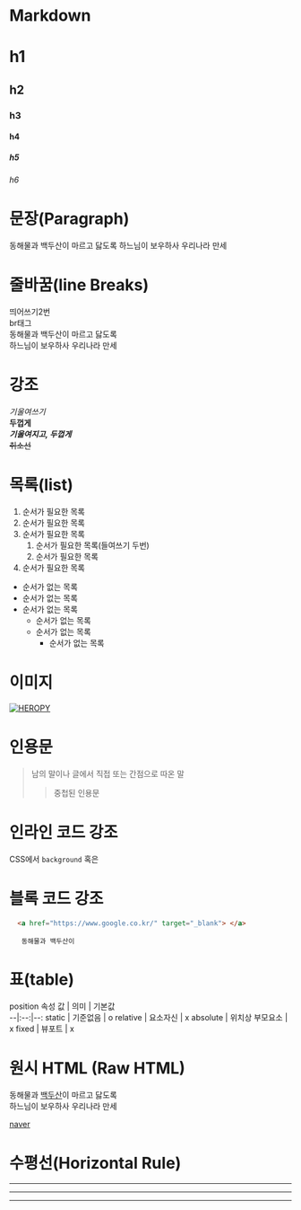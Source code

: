 # Markdown

# h1
## h2
### h3
#### h4
##### h5
###### h6

# 문장(Paragraph)

동해물과 백두산이 마르고 닳도록
하느님이 보우하사 우리나라 만세  


# 줄바꿈(line Breaks) 

띄어쓰기2번  
br태그 <br /> 
동해물과 백두산이 마르고 닳도록  
하느님이 보우하사 우리나라 만세

# 강조
_기울여쓰기_  
**두껍게**   
**_기울여지고, 두껍게_**  
~~취소선~~


# 목록(list)
1. 순서가 필요한 목록
1. 순서가 필요한 목록
1. 순서가 필요한 목록
   1. 순서가 필요한 목록(들여쓰기 두번)
   1. 순서가 필요한 목록
1. 순서가 필요한 목록  

- 순서가 없는 목록
- 순서가 없는 목록
- 순서가 없는 목록
  - 순서가 없는 목록
  - 순서가 없는 목록
    - 순서가 없는 목록


# 이미지
[![HEROPY](https://heropy.blog/css/images/logo.png)](https://heropy.blog/)

# 인용문

> 남의 말이나 글에서 직접 또는 간점으로 따온 말
>> 중첩된 인용문

# 인라인 코드 강조
CSS에서    `background` 혹은 

# 블록 코드 강조
```html
  <a href="https://www.google.co.kr/" target="_blank"> </a>
```

```plainText
   동해물과 백두산이
```

# 표(table)

position 속성
값 | 의미 | 기본값  
--|:--:|--:
static | 기준없음 | o
relative | 요소자신 | x
absolute | 위치상 부모요소 | x
fixed | 뷰포트 | x

# 원시 HTML (Raw HTML)

동해물과 <span style="text-decoration: underline;">백두산</span>이 마르고 닳도록<br/>
하느님이 보우하사 우리나라 만세

<a href ="https://wwww.naver.com" title="naver로 이동!" target="_blank">naver</a>


# 수평선(Horizontal Rule)

***
-----
__ __ __ __ __ __ __